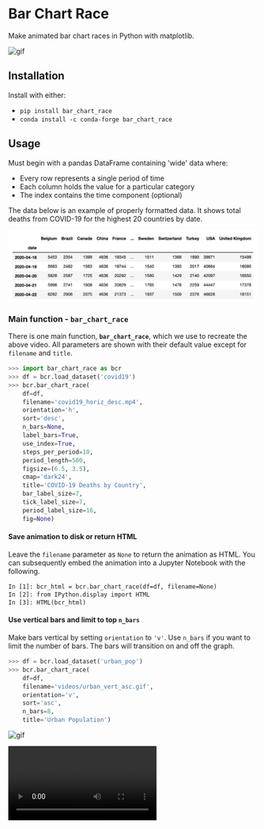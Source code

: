 # Bar Chart Race

Make animated bar chart races in Python with matplotlib.

![gif](videos/covid19_horiz_desc.gif)

## Installation

Install with either:

* `pip install bar_chart_race`
* `conda install -c conda-forge bar_chart_race`

## Usage

Must begin with a pandas DataFrame containing 'wide' data where:

* Every row represents a single period of time
* Each column holds the value for a particular category
* The index contains the time component (optional)
  
The data below is an example of properly formatted data. It shows total deaths from COVID-19 for the highest 20 countries by date.

![gif](images/wide_data.png)

### Main function - `bar_chart_race`

There is one main function, **`bar_chart_race`**, which we use to recreate the above video. All parameters are shown with their default value except for `filename` and `title`.

```python
>>> import bar_chart_race as bcr
>>> df = bcr.load_dataset('covid19')
>>> bcr.bar_chart_race(
    df=df,
    filename='covid19_horiz_desc.mp4',
    orientation='h',
    sort='desc',
    n_bars=None,
    label_bars=True,
    use_index=True,
    steps_per_period=10,
    period_length=500,
    figsize=(6.5, 3.5),
    cmap='dark24',
    title='COVID-19 Deaths by Country',
    bar_label_size=7,
    tick_label_size=7,
    period_label_size=16,
    fig=None)
```

#### Save animation to disk or return HTML

Leave the `filename` parameter as `None` to return the animation as HTML. You can subsequently embed the animation into a Jupyter Notebook with the following.

```ipython
In [1]: bcr_html = bcr.bar_chart_race(df=df, filename=None)
In [2]: from IPython.display import HTML
In [3]: HTML(bcr_html)
```

#### Use vertical bars and limit to top `n_bars`

Make bars vertical by setting `orientation` to `'v'`. Use `n_bars` if you want to limit the number of bars. The bars will transition on and off the graph.

```python
>>> df = bcr.load_dataset('urban_pop')
>>> bcr.bar_chart_race(
    df=df,
    filename='videos/urban_vert_asc.gif',
    orientation='v',
    sort='asc',
    n_bars=8,
    title='Urban Population')
```

![gif](videos/urban_vert_asc.gif)

<video controls><source src="videos/basic_1.mp4" type="video/mp4"></video>
